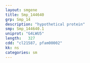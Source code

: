 ```yaml
---
layout: smgene
title: Smp_144640
grp: Smp_14
description: "hypothetical protein"
smp: Smp_144640.1
uniprot: "G4LWU5"
length:   327
cdd: "cl21587, pfam00002"
kk: ns
categories: sm
---
```

